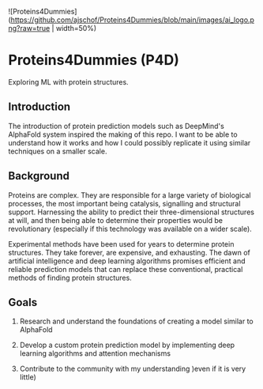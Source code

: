 ![Proteins4Dummies](https://github.com/ajschof/Proteins4Dummies/blob/main/images/ai_logo.png?raw=true | width=50%)
# Proteins4Dummies (P4D)
Exploring ML with protein structures.

## Introduction
The introduction of protein prediction models such as DeepMind's AlphaFold system inspired the making of this repo. I want to be able to understand how it works and how I could possibly replicate it using similar techniques on a smaller scale.

## Background

Proteins are complex. They are responsible for a large variety of biological processes, the most important being catalysis, signalling and structural support. Harnessing the ability to predict their three-dimensional structures at will, and then being able to determine their properties would be revolutionary (especially if this technology was available on a wider scale).

Experimental methods have been used for years to determine protein structures. They take forever, are expensive, and exhausting. The dawn of artificial intelligence and deep learning algorithms promises efficient and reliable prediction models that can replace these conventional, practical methods of finding protein structures.

## Goals

1. Research and understand the foundations of creating a model similar to AlphaFold

2. Develop a custom protein prediction model by implementing deep learning algorithms and attention mechanisms

3. Contribute to the community with my understanding )even if it is very little)
